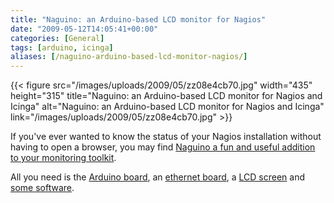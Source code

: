 ```yaml
---
title: "Naguino: an Arduino-based LCD monitor for Nagios"
date: "2009-05-12T14:05:41+00:00"
categories: [General]
tags: [arduino, icinga]
aliases: [/naguino-arduino-based-lcd-monitor-nagios/]
---
```


{{< figure src="/images/uploads/2009/05/zz08e4cb70.jpg" width="435" height="315" title="Naguino: an Arduino-based LCD monitor for Nagios and Icinga" alt="Naguino: an Arduino-based LCD monitor for Nagios and Icinga" link="/images/uploads/2009/05/zz08e4cb70.jpg" >}}

If you've ever wanted to know the status of your Nagios installation without having to open a browser, you may find <a href="http://blog.fupps.com/2009/05/11/naguino-an-arduino-based-lcd-monitor-for-nagios-and-icinga/">Naguino a fun and useful addition to your monitoring toolkit</a>.

All you need is the <a href="http://arduino.cc/">Arduino board</a>, an <a href="http://arduino.cc/en/Main/ArduinoEthernetShield">ethernet board</a>, a <a href="http://www.watterott.net/projects/arduino-s65">LCD screen</a> and <a href="http://fupps.com/code/arduino/naguino/naguino.pde">some software</a>.

